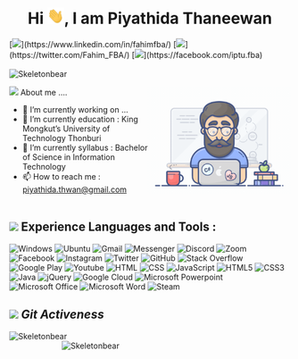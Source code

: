 <h1 align="center">Hi <img src="https://raw.githubusercontent.com/ABSphreak/ABSphreak/master/gifs/Hi.gif" width="30px">, I am Piyathida Thaneewan </h1>
[<img src="https://img.shields.io/badge/linkedin-%230077B5.svg?&style=for-the-badge&logo=linkedin&logoColor=white" />](https://www.linkedin.com/in/fahimfba/) [<img src = "https://img.shields.io/badge/twitter-%2320A1F1.svg?&style=for-the-badge&logo=twitter&logoColor=white">](https://twitter.com/Fahim_FBA/)  [<img src = "https://img.shields.io/badge/facebook-%2320A1F1.svg?&style=for-the-badge&logo=facebook&logoColor=white">](https://facebook.com/iptu.fba)
<br> <br>
<a align="left"> <img src="https://komarev.com/ghpvc/?username=Skeletonbear&label=Profile%20views&color=0e75b6&style=flat" alt="Skeletonbear" /> </a>

 

<!-- <div align="center">
<a href="https://www.facebook.com/Mymewskeletonbaer/" target="blank"><img align="center" 
         src="http://pngimg.com/uploads/facebook_logos/facebook_logos_PNG19764.png" alt="Piyathida Thaneewan" height="70" width="60"/></a>
 <a href = "mailto: piyathida.thwan@gmail.com"><img align="center" 
         src="https://cdn-icons-png.flaticon.com/512/281/281769.png" height="40" width="50" /></a>
</div> -->

<img src="https://media.giphy.com/media/iY8CRBdQXODJSCERIr/giphy.gif" width="30px">&nbsp;About me .... <img align="right" style="width:16rem; height:auto" src="https://raw.githubusercontent.com/Elanza-48/Elanza-48/41a4790484e268102dfdab2b7c59d440d3ffafab/resources/img/geek.gif"/>
- 🔭 I’m currently working on ... <br>
- 🌱 I’m currently education : King Mongkut’s University of Technology Thonburi <br>
- 🌱 I’m currently syllabus : Bachelor of Science in Information Technology     <br>               
- 📫 How to reach me : piyathida.thwan@gmail.com 
<br><br>
<h2><img src = "https://media2.giphy.com/media/QssGEmpkyEOhBCb7e1/giphy.gif?cid=ecf05e47a0n3gi1bfqntqmob8g9aid1oyj2wr3ds3mg700bl&rid=giphy.gif" width = 32px> Experience Languages and Tools :</h2>

![Windows](https://img.shields.io/badge/Windows-0078D6?style=flat-square&logoColor=white)
![Ubuntu](https://img.shields.io/badge/Ubuntu-E95420?style=flat-square&logo=ubuntu&logoColor=white)
![Gmail](https://img.shields.io/badge/Gmail-D14836?style=flat-square&logo=gmail&logoColor=white)
![Messenger](https://img.shields.io/badge/Messenger-00B2FF?style=flat-square&logo=messenger&logoColor=white)
![Discord](https://img.shields.io/badge/Discord-7289DA?style=flat-square&logo=discord&logoColor=white)
![Zoom](https://img.shields.io/badge/Zoom-2D8CFF?style=flat-square&logo=zoom&logoColor=white)
![Facebook](https://img.shields.io/badge/Facebook-1877F2?style=flat-square&logo=facebook&logoColor=white)
![Instagram](https://img.shields.io/badge/Instagram-E4405F?style=flat-square&logo=instagram&logoColor=white)
![Twitter](https://img.shields.io/badge/Twitter-1DA1F2?style=flat-square&logo=twitter&logoColor=white)
![GitHub](https://img.shields.io/badge/-GitHub-181717?style=flat-square&logo=github)
![Stack Overflow](https://img.shields.io/badge/Stack_Overflow-FE7A16?style=flat-square&logo=stack-overflow&logoColor=white)
![Google Play](https://img.shields.io/badge/Google_Play-414141?style=flat-square&logo=google-play&logoColor=white)
![Youtube](https://img.shields.io/badge/YouTube-FF0000?style=flat-square&logo=youtube&logoColor=white)
![HTML](https://img.shields.io/badge/HTML-239120?style=flat-square&logo=html5&logoColor=white)
![CSS](https://img.shields.io/badge/CSS-239120?&style=flat-square&logo=css3&logoColor=white)
![JavaScript](https://img.shields.io/badge/-JavaScript-black?style=flat-square&logo=javascript)
![HTML5](https://img.shields.io/badge/HTML5-E34F26?style=flat-square&logo=html5&logoColor=white)
![CSS3](https://img.shields.io/badge/CSS3-1572B6?style=flat-square&logo=css3&logoColor=white)
![Java](https://img.shields.io/badge/-Java-007396?style=flat-square&logo=java)
![jQuery](https://img.shields.io/badge/jQuery-0769AD?style=flat-square&logo=jquery&logoColor=white)
![Google Cloud](https://img.shields.io/badge/Google_Cloud-4285F4?style=flat-square&logo=google-cloud&logoColor=white)
![Microsoft Powerpoint](https://img.shields.io/badge/Microsoft_PowerPoint-B7472A?style=flat-square&logo=microsoft-powerpoint&logoColor=white)
![Microsoft Office](https://img.shields.io/badge/Microsoft_Office-D83B01?style=flat-square&logo=microsoft-office&logoColor=white)
![Microsoft Word](https://img.shields.io/badge/Microsoft_Word-2B579A?style=flat-square&logo=microsoft-word&logoColor=white)
![Steam](https://img.shields.io/badge/Steam-000000?style=flat-square&logo=steam&logoColor=white) 

<!--  <table align="center">
<!--    <tbody>
<!--         <tr>
            <td>
                <a href="https://tailwindcss.com/" target="_blank">
                    <img src="https://www.vectorlogo.zone/logos/tailwindcss/tailwindcss-icon.svg" 
                    alt="tailwind" title="tailwind" width="40" height="40"/>
                </a>
            </td>
            <td>
                <a href="https://getbootstrap.com" target="_blank">
                    <img src="https://raw.githubusercontent.com/devicons/devicon/master/icons/bootstrap/bootstrap-plain-wordmark.svg" 
                    alt="bootstrap" title="bootstrap" width="40" height="40"/>
                </a>
            </td>
            <td>
                <a href="https://www.w3schools.com/css/" target="_blank">
                    <img src="https://raw.githubusercontent.com/devicons/devicon/master/icons/css3/css3-original-wordmark.svg"  
                    alt="css3" title="CSS" width="40" height="40"/>
                </a>
            </td>
            <td>
                <a href="https://www.w3.org/html/" target="_blank">
                    <img src="https://raw.githubusercontent.com/devicons/devicon/master/icons/html5/html5-original-wordmark.svg" 
                    alt="html5" title="HTML" width="40" height="40"/>
                </a>
            </td>
            <td>
                <a href="https://developer.mozilla.org/en-US/docs/Web/JavaScript" target="_blank">
                    <img src="https://raw.githubusercontent.com/devicons/devicon/master/icons/javascript/javascript-original.svg" 
                    alt="javascript" title="javascript" width="40" height="40"/>
                </a>
            </td>
            <td>
                <a href="https://www.docker.com/" target="_blank">
                    <img src="https://raw.githubusercontent.com/devicons/devicon/master/icons/docker/docker-original-wordmark.svg" 
                    alt="docker" title="Docker" width="40" height="40"/>
                </a>
            </td>
            <td>
                <a href="#">
                    <img alt="Visual Studio" title="Visual Studio Code" width="40" height="40" src="https://img.icons8.com/fluent/48/000000/visual-studio-code-2019.png" />
                </a>
            </td>
        </tr>
        <tr>
            <td>
                <a href="https://nodejs.org" target="_blank">
                    <img src="https://raw.githubusercontent.com/devicons/devicon/master/icons/nodejs/nodejs-original-wordmark.svg" 
                     alt="nodejs" title="nodejs" width="40" height="40"/>
                </a>
            </td>
            <td>
                <a href="https://firebase.google.com/" target="_blank">
                    <img src="https://www.vectorlogo.zone/logos/firebase/firebase-icon.svg" 
                    alt="firebase" title="firebase" width="40" height="40"/>
                </a>
            </td>
            <td >
                <a href="https://www.mongodb.com/" target="_blank">
                    <img src="https://raw.githubusercontent.com/devicons/devicon/master/icons/mongodb/mongodb-original-wordmark.svg" 
                    alt="mongodb" title="mongodb"  width="40" height="40"/>
                </a>
            </td>
            <td>
                <a href="https://www.mysql.com/" target="_blank">
                    <img src="https://raw.githubusercontent.com/devicons/devicon/master/icons/mysql/mysql-original-wordmark.svg" 
                    alt="mysql" title="MySQL" width="40" height="40"/>
                </a>
            </td>
            <td>
                <a href="#">
                    <img alt="Terminal" title="Terminal" width="40" height="40" src="https://raw.githubusercontent.com/github/explore/80688e429a7d4ef2fca1e82350fe8e3517d3494d/topics/terminal/terminal.png" />
                </a> 
            </td>
            <td>
                <a href="#">
                    <img alt="GitHub" title="GitHub" width="40" height="40" src="https://i.imgur.com/DZgetVv.png" />
                </a>
            </td>
            <td>
                <a href="#">
                    <img alt="postman" title="postman" width="40" height="40" src="http://1.bp.blogspot.com/-zpFycyecyMI/VcGzN99b6nI/AAAAAAAAAfs/SKdApnfD1I4/s1600/logo-postman-icon.png" />
                </a>
            </td>
        </tr>
        <tr>
            <td>
                <a href="#" target="_blank">
                    <img src="https://upload.wikimedia.org/wikipedia/en/thumb/6/68/Oracle_SQL_Developer_logo.svg/1200px-Oracle_SQL_Developer_logo.svg.png" 
                    alt="OracleSQL Developer" title="Oracle SQL Developer" width="40" height="40"/>
                </a>
            </td>
            <td>
                <a href="#" target="_blank">
                    <img src="https://i.dlpng.com/static/png/7199121_preview.png"
                     alt="eclipse" title="Eclipse" width="40" height="40"/>
                </a>
            </td>
            <td >
                <a href="#" target="_blank">
                    <img src="https://cdn.icon-icons.com/icons2/2429/PNG/512/figma_logo_icon_147289.png" alt="figma" title="Figma" width="40" height="40"/>
                </a>
            </td>
            <td>
                <a href="#" target="_blank">
                    <img src="https://cdn-icons-png.flaticon.com/512/873/873107.png" alt="Azure" title="Azure" width="40" height="40"  />
                </a>
            </td>
            <td>
                <a href="#">
                    <img alt="XML" title="XML" width="40" height="40" src="https://icons-for-free.com/iconfiles/png/512/file+xml+icon-1320183613266774856.png" />
                </a>
            </td>
            <td>
                <a href="#">
                    <img alt="java" title="java" width="40" height="40" src="https://cdn.iconscout.com/icon/free/png-256/java-60-1174953.png" />
                </a>
            </td>
            <td>
                <a href="#">
                    <img alt="Vue.js" title="Vue.js " width="40" height="40" src="https://upload.wikimedia.org/wikipedia/commons/thumb/9/95/Vue.js_Logo_2.svg/1184px-Vue.js_Logo_2.svg.png" />
                </a>
            </td>
        </tr>
    </tbody>
</table> </br>  -->

<h2> <img src="https://media.giphy.com/media/iY8CRBdQXODJSCERIr/giphy.gif" width="30px">&nbsp;<i><b>Git Activeness</b></i> </h2>
 
<p><img align="left" src="https://github-readme-stats.vercel.app/api/top-langs?username=Skeletonbear&show_icons=true&locale=en&layout=compact" alt="Skeletonbear" /></p>
<p>&nbsp;<img align="right" src="https://github-readme-stats.vercel.app/api?username=Skeletonbear&show_icons=true&locale=en&layout=compact" alt="Skeletonbear" width="410" /></p>

